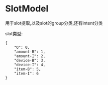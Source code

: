 # SlotModel
用于slot提取,以及slot的group分类,还有intent分类

slot类型:
```
{
    "O": 0,
    "amount-B": 1,
    "amount-I": 2,
    "device-B": 3,
    "device-I": 4,
    "item-B": 5,
    "item-I": 6
}
```
